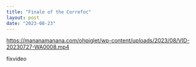```yaml
---
title: "Finale of the Correfoc"
layout: post
date: "2023-08-23"
---
```


https://mananamanana.com/ohpiglet/wp-content/uploads/2023/08/VID-20230727-WA0008.mp4

fixvideo

